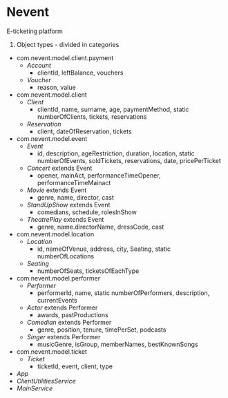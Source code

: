 # Nevent
E-ticketing platform
1) Object types - divided in categories

* com.nevent.model.client.payment
    * *Account*
        * clientId, leftBalance, vouchers
    * *Voucher*
        * reason, value
* com.nevent.model.client
    * *Client*
        * clientId, name, surname, age, paymentMethod, static numberOfClients, tickets, reservations
    * *Reservation*
        * client, dateOfReservation, tickets
* com.nevent.model.event
    * *Event*
        * id, description, ageRestriction, duration, location, static numberOfEvents, soldTickets, reservations, date, pricePerTicket
    * *Concert* extends Event
        * opener, mainAct, performanceTimeOpener, performanceTimeMainact
    * *Movie* extends Event
        * genre, name, director, cast
    * *StandUpShow* extends Event
        * comedians, schedule, rolesInShow
    * *TheatrePlay* extends Event
        * genre, name.directorName, dressCode, cast
* com.nevent.model.location
    * *Location*
        * id, nameOfVenue, address, city, Seating, static numberOfLocations
    * *Seating*
        * numberOfSeats, ticketsOfEachType
* com.nevent.model.performer
    * *Performer*
        * performerId, name, static numberOfPerformers, description, currentEvents
    * *Actor* extends Performer
        * awards, pastProductions
    * *Comedian* extends Performer
        * genre, position, tenure, timePerSet, podcasts
    * *Singer* extends Performer
        * musicGenre, isGroup, memberNames, bestKnownSongs
* com.nevent.model.ticket
    * *Ticket*
        * ticketId, event, client, type
* *App*
* *ClientUtilitiesService*
* *MainService*

